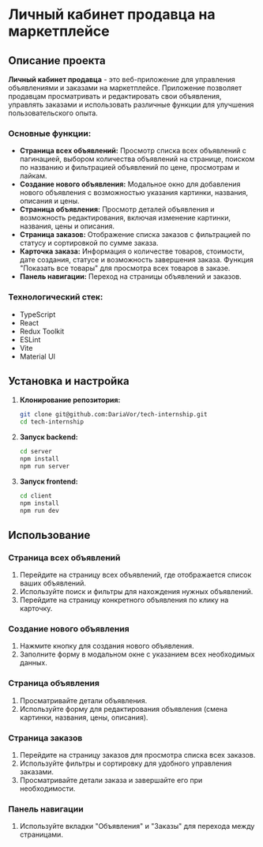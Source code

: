 # Личный кабинет продавца на маркетплейсе

## Описание проекта

**Личный кабинет продавца** - это веб-приложение для управления объявлениями и заказами на маркетплейсе. Приложение позволяет продавцам просматривать и редактировать свои объявления, управлять заказами и использовать различные функции для улучшения пользовательского опыта.

### Основные функции:

- **Страница всех объявлений:** Просмотр списка всех объявлений с пагинацией, выбором количества объявлений на странице, поиском по названию и фильтрацией объявлений по цене, просмотрам и лайкам.
- **Создание нового объявления:** Модальное окно для добавления нового объявления с возможностью указания картинки, названия, описания и цены.
- **Страница объявления:** Просмотр деталей объявления и возможность редактирования, включая изменение картинки, названия, цены и описания.
- **Страница заказов:** Отображение списка заказов с фильтрацией по статусу и сортировкой по сумме заказа.
- **Карточка заказа:** Информация о количестве товаров, стоимости, дате создания, статусе и возможность завершения заказа. Функция "Показать все товары" для просмотра всех товаров в заказе.
- **Панель навигации:** Переход на страницы объявлений и заказов.

### Технологический стек:
- TypeScript
- React
- Redux Toolkit
- ESLint
- Vite
- Material UI

## Установка и настройка

1. **Клонирование репозитория:**
    ```bash
    git clone git@github.com:DariaVor/tech-internship.git
    cd tech-internship
    ```

2. **Запуск backend:**
    ```bash
    cd server
    npm install
    npm run server
    ```

3. **Запуск frontend:**
    ```bash
    cd client
    npm install
    npm run dev
    ```

## Использование

### Страница всех объявлений

1. Перейдите на страницу всех объявлений, где отображается список ваших объявлений.
2. Используйте поиск и фильтры для нахождения нужных объявлений.
3. Перейдите на страницу конкретного объявления по клику на карточку.

### Создание нового объявления

1. Нажмите кнопку для создания нового объявления.
2. Заполните форму в модальном окне с указанием всех необходимых данных.

### Страница объявления

1. Просматривайте детали объявления.
2. Используйте форму для редактирования объявления (смена картинки, названия, цены, описания).

### Страница заказов

1. Перейдите на страницу заказов для просмотра списка всех заказов.
2. Используйте фильтры и сортировку для удобного управления заказами.
3. Просматривайте детали заказа и завершайте его при необходимости.

### Панель навигации

1. Используйте вкладки "Объявления" и "Заказы" для перехода между страницами.
